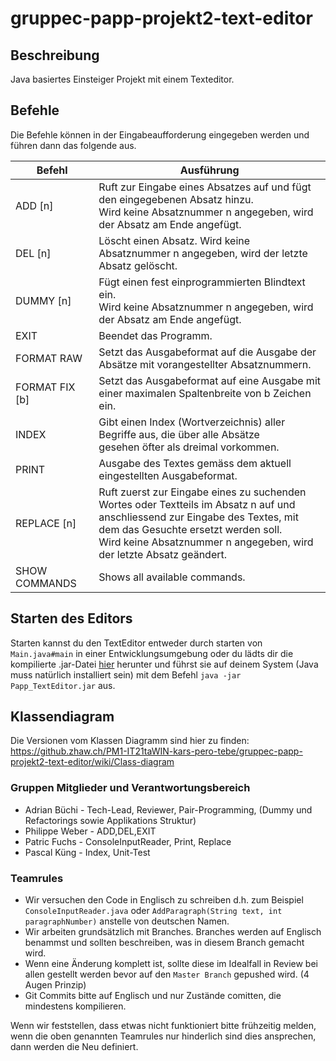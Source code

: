 # gruppec-papp-projekt2-text-editor

## Beschreibung

Java basiertes Einsteiger Projekt mit einem Texteditor. 

## Befehle

Die Befehle können in der Eingabeaufforderung eingegeben werden und führen dann das folgende aus.

|     Befehl    | Ausführung |
| ------------- | ------------- |
| ADD [n]       | Ruft zur Eingabe eines Absatzes auf und fügt den eingegebenen Absatz hinzu. <br> Wird keine Absatznummer n angegeben, wird der Absatz am Ende angefügt. |
| DEL [n]       | Löscht einen Absatz. Wird keine Absatznummer n angegeben, wird der letzte Absatz gelöscht.   |
| DUMMY [n]     | Fügt einen fest einprogrammierten Blindtext ein. <br> Wird keine Absatznummer n angegeben, wird der Absatz am Ende angefügt. |
| EXIT          | Beendet das Programm. |
| FORMAT RAW    | Setzt das Ausgabeformat auf die Ausgabe der Absätze mit vorangestellter Absatznummern.|
| FORMAT FIX [b]| Setzt das Ausgabeformat auf eine Ausgabe mit einer maximalen Spaltenbreite von b Zeichen ein.|
| INDEX         | Gibt einen Index (Wortverzeichnis) aller Begriffe aus, die über alle Absätze <br> gesehen öfter als dreimal vorkommen.|
| PRINT         | Ausgabe des Textes gemäss dem aktuell eingestellten Ausgabeformat.|
| REPLACE [n]   | Ruft zuerst zur Eingabe eines zu suchenden Wortes oder Textteils im Absatz n auf und <br> anschliessend zur Eingabe des Textes, mit dem das Gesuchte ersetzt werden soll. <br> Wird keine Absatznummer n angegeben, wird der letzte Absatz geändert.|
| SHOW COMMANDS | Shows all available commands.|

## Starten des Editors

Starten kannst du den TextEditor entweder durch starten von `Main.java#main` in einer Entwicklungsumgebung oder du lädts dir die kompilierte .jar-Datei [hier](https://phweber.ch/ZHAW/Papp_TextEditor.jar) herunter und führst sie auf deinem System (Java muss natürlich installiert sein) mit dem Befehl `java -jar Papp_TextEditor.jar` aus.

## Klassendiagram
Die Versionen vom Klassen Diagramm sind hier zu finden: 
https://github.zhaw.ch/PM1-IT21taWIN-kars-pero-tebe/gruppec-papp-projekt2-text-editor/wiki/Class-diagram

### Gruppen Mitglieder und Verantwortungsbereich

* Adrian Büchi - Tech-Lead, Reviewer, Pair-Programming, (Dummy und Refactorings sowie Applikations Struktur)
* Philippe Weber - ADD,DEL,EXIT
* Patric Fuchs - ConsoleInputReader, Print, Replace
* Pascal Küng - Index, Unit-Test


### Teamrules

* Wir versuchen den Code in Englisch zu schreiben d.h. zum Beispiel `ConsoleInputReader.java` oder `AddParagraph(String text, int paragraphNumber)` anstelle von deutschen Namen.
* Wir arbeiten grundsätzlich mit Branches. Branches werden auf Englisch benammst und sollten beschreiben, was in diesem Branch gemacht wird. 
* Wenn eine Änderung komplett ist, sollte diese im Idealfall in Review bei allen gestellt werden bevor auf den `Master Branch` gepushed wird. (4 Augen Prinzip)
* Git Commits bitte auf Englisch und nur Zustände comitten, die mindestens kompilieren.

Wenn wir feststellen, dass etwas nicht funktioniert bitte frühzeitig melden, wenn die oben genannten Teamrules nur hinderlich sind dies ansprechen, dann werden die Neu definiert.
